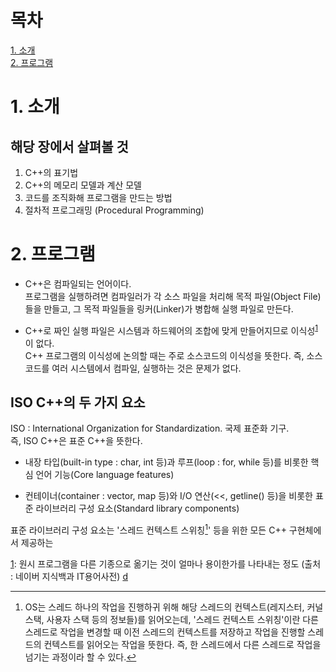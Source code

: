 # 목차
[1. 소개](#1.-소개)  
[2. 프로그램](#2.-프로그램)

# 1. 소개

## 해당 장에서 살펴볼 것
1. C++의 표기법
2. C++의 메모리 모델과 계산 모델
3. 코드를 조직화해 프로그램을 만드는 방법
4. 절차적 프로그래밍 (Procedural Programming)


# 2. 프로그램
 - C++은 컴파일되는 언어이다.  
프로그램을 실행하려면 컴파일러가 각 소스 파일을 처리해 목적 파일(Object File)들을 만들고, 그 목적 파일들을 링커(Linker)가 병합해 실행 파일로 만든다.  

 - C++로 짜인 실행 파일은 시스템과 하드웨어의 조합에 맞게 만들어지므로 이식성<sup id="up1">[1](#down1)</sup>이 없다.  
C++ 프로그램의 이식성에 논의할 때는 주로 소스코드의 이식성을 뜻한다. 즉, 소스코드를 여러 시스템에서 컴파일, 실행하는 것은 문제가 없다.  

## ISO C++의 두 가지 요소

ISO : International Organization for Standardization. 국제 표준화 기구.  
즉, ISO C++은 표준 C++을 뜻한다.  

  - 내장 타입(built-in type : char, int 등)과 루프(loop : for, while 등)를 비롯한 핵심 언어 기능(Core language features)

  - 컨테이너(container : vector, map 등)와 I/O 연산(<<, getline() 등)을 비롯한 표준 라이브러리 구성 요소(Standard library components)

  표준 라이브러리 구성 요소는 '스레드 컨텍스트 스위칭[^2]' 등을 위한 모든 C++ 구현체에서 제공하는 




<a name="down1">[1](#up1)</a>: 원시 프로그램을 다른 기종으로 옮기는 것이 얼마나 용이한가를 나타내는 정도 (출처 : 네이버 지식백과 IT용어사전) [d](#up1)  
[^2]: OS는 스레드 하나의 작업을 진행하귀 위해 해당 스레드의 컨텍스트(레지스터, 커널 스택, 사용자 스택 등의 정보들)를 읽어오는데, '스레드 컨텍스트 스위칭'이란 다른 스레드로 작업을 변경할 때 이전 스레드의 컨텍스트를 저장하고 작업을 진행할 스레드의 컨텍스트를 읽어오는 작업을 뜻한다. 즉, 한 스레드에서 다른 스레드로 작업을 넘기는 과정이라 할 수 있다.